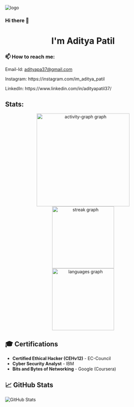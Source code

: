 ![logo](https://avatars.githubusercontent.com/u/59890155?v=4)
### Hi there 👋
<h1 align="center">I'm Aditya Patil</h1>
<h3>📫 How to reach me: </h3>
  <p>Email-Id: <a href="mailto:adityapa37@gmail.com">adityapa37@gmail.com</a></p>
  <p>Instagram: https://instagram.com/im_aditya_patil</p>
  <p>LinkedIn: https://www.linkedin.com/in/adityapatil37/</p>

<h2 align="left"> Stats:</h2>

<div align="center">
  <img src="https://github-readme-activity-graph.vercel.app/graph?username=adityapatil37&radius=16&theme=redical&area=true&order=5&hide_border=true&hide_title=false" height="300" alt="activity-graph graph" /> <br>
  <img src="https://streak-stats.demolab.com?user=adityapatil37&locale=en&mode=daily&theme=github_dark&hide_border=true&border_radius=5&order=3" height="200" alt="streak graph" /> <br>
  <img src="https://github-readme-stats.vercel.app/api/top-langs?username=adityapatil37&locale=en&hide_title=false&layout=compact&card_width=320&langs_count=7&theme=github_dark&hide_border=true&order=2" height="200" alt="languages graph"  />
</div>

## 🎓 Certifications
- **Certified Ethical Hacker (CEHv12)** - EC-Council
- **Cyber Security Analyst** - IBM
- **Bits and Bytes of Networking** - Google (Coursera)

## 📈 GitHub Stats
![GitHub Stats](https://github-readme-stats.vercel.app/api?username=adityapatil37&show_icons=true&hide_title=true)

<!--
![img](https://holopin.me/adityapatil37)
<img src="https://raw.githubusercontent.com/Trilokia/Trilokia/379277808c61ef204768a61bbc5d25bc7798ccf1/bottom_header.svg" />

  

**adityapatil37/adityapatil37** is a ✨ _special_ ✨ repository because its `README.md` (this file) appears on your GitHub profile.

Here are some ideas to get you started:

- 🔭 I’m currently working on ...
<h3>🌱 I’m currently learning Web Hacking</h3>
- 🌱 I’m currently learning Bug Bounty Hunting
- 👯 I’m looking to collaborate on ...
- 🤔 I’m looking for help with ...
- 💬 Ask me about ...
- 📫 How to reach me: ...
- 😄 Pronouns: ...
- ⚡ Fun fact: ...
-->
